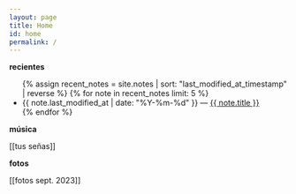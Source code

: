 ```yaml
---
layout: page
title: Home
id: home
permalink: /
---
```


<strong>recientes</strong>

<ul>
  {% assign recent_notes = site.notes | sort: "last_modified_at_timestamp" | reverse %}
  {% for note in recent_notes limit: 5 %}
    <li>
      {{ note.last_modified_at | date: "%Y-%m-%d" }} — <a class="internal-link" href="{{ note.url }}">{{ note.title }}</a>
    </li>
  {% endfor %}
</ul>

<strong>música</strong>

[[tus señas]]

<strong>fotos</strong>

[[fotos sept. 2023]]

<style>
  .wrapper {
    max-width: 46em;
  }
</style>
